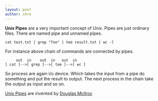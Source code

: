 ```yaml
---
layout: post
author: chre
---
```


__Unix Pipes__ are a very important concept of Unix. Pipes are just ordinary files. There are named pipe and unnamed pipes.

```
cat test.txt | grep "foo" | tee result.txt | wc -l
```

For instance above chain of commands are connected by pipes.

```
     out  in    out  in   out  in
[ cat ]-->[ grep ]-->[ tee ]-->[ wc ]
```

So process are again i/o device. Which takes the input from a pipe do something
and put the result to output. The next process in the chain take the output as
input and so on.

[Unix Pipes](https://en.wikipedia.org/wiki/Pipeline_(Unix)) are invented by [Douglas McIlroy](https://en.wikipedia.org/wiki/Douglas_McIlroy) 